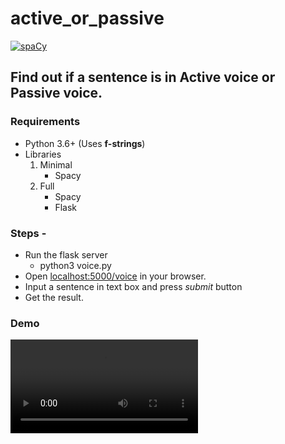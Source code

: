 # active_or_passive
[![spaCy](https://img.shields.io/badge/built%20with-spaCy-09a3d5.svg)](https://spacy.io)  
## Find out if a sentence is in Active voice or Passive voice. 
### Requirements
* Python 3.6+ (Uses __f-strings__)
* Libraries
    1. Minimal
        - Spacy
    2. Full
        - Spacy
        - Flask
### Steps -
* Run the flask server
    - python3 voice.py
* Open [localhost:5000/voice](localhost:5000/voice) in your browser.
* Input a sentence in text box and press *submit* button
* Get the result.
### Demo
![Active/Passive Demo](https://github.com/armsp/active_or_passive/blob/master/demo.webm)